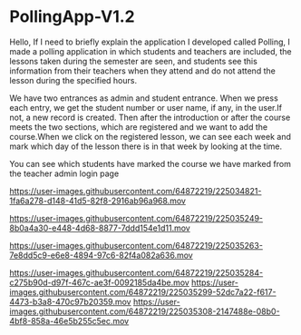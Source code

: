 # PollingApp-V1.2
Hello,
If I need to briefly explain the application I developed called Polling, I made a polling application in which students and teachers are included, the lessons taken during the semester are seen, and students see this information from their teachers when they attend and do not attend the lesson during the specified hours.

We have two entrances as admin and student entrance.
When we press each entry, we get the student number or user name, if any, in the user.If not, a new record is created.
Then after the introduction or after the course meets the two sections, which are registered and we want to add the course.When we click on the registered lesson, we can see each week and mark which day of the lesson there is in that week by looking at the time.

You can see which students have marked the course we have marked from the teacher admin login page



https://user-images.githubusercontent.com/64872219/225034821-1fa6a278-d148-41d5-82f8-2916ab96a968.mov

https://user-images.githubusercontent.com/64872219/225035249-8b0a4a30-e448-4d68-8877-7ddd154e1d11.mov

https://user-images.githubusercontent.com/64872219/225035263-7e8dd5c9-e6e8-4894-97c6-82f4a082a636.mov

https://user-images.githubusercontent.com/64872219/225035284-c275b90d-d97f-467c-ae3f-0092185da4be.mov
https://user-images.githubusercontent.com/64872219/225035299-52dc7a22-f617-4473-b3a8-470c97b20359.mov
https://user-images.githubusercontent.com/64872219/225035308-2147488e-08b0-4bf8-858a-46e5b255c5ec.mov

